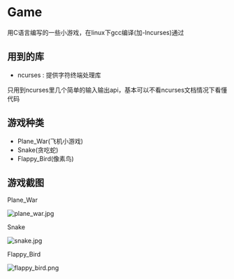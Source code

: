 # Game

用C语言编写的一些小游戏，在linux下gcc编译(加-lncurses)通过

## 用到的库

- ncurses : 提供字符终端处理库

只用到ncurses里几个简单的输入输出api，基本可以不看ncurses文档情况下看懂代码

## 游戏种类

- Plane_War(飞机小游戏)
- Snake(贪吃蛇)
- Flappy_Bird(像素鸟)



## 游戏截图

Plane_War

![plane_war.jpg](http://7xkt5c.com1.z0.glb.clouddn.com/plane_war.jpg)

Snake

![snake.jpg](http://7xkt5c.com1.z0.glb.clouddn.com/snake.jpg)

Flappy_Bird

![flappy_bird.png](http://7xkt5c.com1.z0.glb.clouddn.com/flappy_bird.png)


